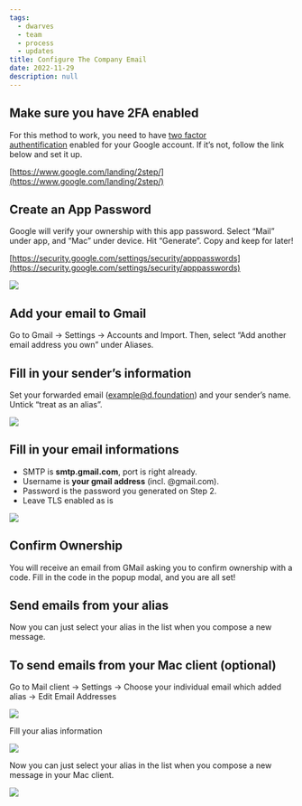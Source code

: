 ```yaml
---
tags: 
  - dwarves
  - team
  - process
  - updates
title: Configure The Company Email
date: 2022-11-29
description: null
---
```


## Make sure you have 2FA enabled
For this method to work, you need to have [two factor authentification](https://www.google.com/landing/2step/) enabled for your Google account. If it’s not, follow the link below and set it up.

[https://www.google.com/landing/2step/](https://www.google.com/landing/2step/)

## Create an App Password
Google will verify your ownership with this app password. Select “Mail” under app, and “Mac” under device. Hit “Generate”. Copy and keep for later!

[https://security.google.com/settings/security/apppasswords](https://security.google.com/settings/security/apppasswords)

![](assets/configure-the-company-email_75bba213e343be0d54245f70f1bb00b8_md5.gif)

## Add your email to Gmail
Go to Gmail -> Settings -> Accounts and Import. Then, select “Add another email address you own” under Aliases.

## Fill in your sender’s information
Set your forwarded email (example@d.foundation) and your sender’s name. Untick “treat as an alias”.

![](assets/configure-the-company-email_e40460b7c3bb0a5b24d84d2916ef058a_md5.gif)

## Fill in your email informations  
* SMTP is **smtp.gmail.com**, port is right already. 
* Username is **your gmail address** (incl. @gmail.com). 
* Password is the password you generated on Step 2. 
* Leave TLS enabled as is

![](assets/configure-the-company-email_a0083c2a2c03b49be443442fd9b9d388_md5.gif)

## Confirm Ownership
You will receive an email from GMail asking you to confirm ownership with a code. Fill in the code in the popup modal, and you are all set!

## Send emails from your alias
Now you can just select your alias in the list when you compose a new message.

## To send emails from your Mac client (optional)
Go to Mail client -> Settings -> Choose your individual email which added alias -> Edit Email Addresses

![](assets/configure-the-company-email_c636f82d2c678d9d015131573a8bd8e2_md5.webp)

Fill your alias information

![](assets/configure-the-company-email_5ae2d96d24c6e58a28b97536eb54364e_md5.webp)

Now you can just select your alias in the list when you compose a new message in your Mac client.

![](assets/configure-the-company-email_a064fb3d515cf37f25f840c5fc850689_md5.webp)

